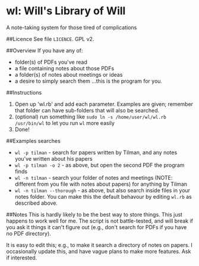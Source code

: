 wl: Will's Library of Will
==========================
A note-taking system for those tired of complications

##Licence
See file ``LICENCE``. GPL v2.

##Overview 
If you have any of:
* folder(s) of PDFs you've read
* a file containing notes about those PDFs
* a folder(s) of notes about meetings or ideas
* a desire to simply search them
...this is the program for you.

##Instructions
1. Open up 'wl.rb' and add each parameter. Examples are given; remember that folder can have sub-folders that will also be searched.
2. (optional) run something like ``sudo ln -s /home/user/wl/wl.rb /usr/bin/wl`` to let you run ``wl`` more easily
3. Done!

##Examples searches
* ``wl -p tilman`` - search for papers written by Tilman, and any notes you've written about his papers
* ``wl -p tilman -o 2`` - as above, but open the second PDF the program finds
* ``wl -n tilman`` - search your folder of notes and meetings (NOTE: different from you file with notes about papers) for anything by Tilman
* ``wl -n tilman --thorough`` - as above, but also search inside files in your notes folder. You can make this the default behavour by editing ``wl.rb`` as described above.

##Notes
This is hardly likely to be the best way to store things. This just happens to work well for me. The script is not battle-tested, and will break if you ask it things it can't figure out (e.g., don't search for PDFs if you have no PDF directory).

It is easy to edit this; e.g., to make it search a directory of notes on papers. I occasionally update this, and have vague plans to make more features. Ask if interested.
